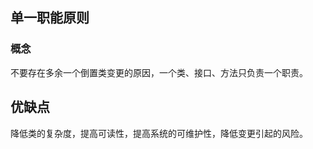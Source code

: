 ## 单一职能原则


### 概念

不要存在多余一个倒置类变更的原因，一个类、接口、方法只负责一个职责。


##  优缺点

降低类的复杂度，提高可读性，提高系统的可维护性，降低变更引起的风险。



